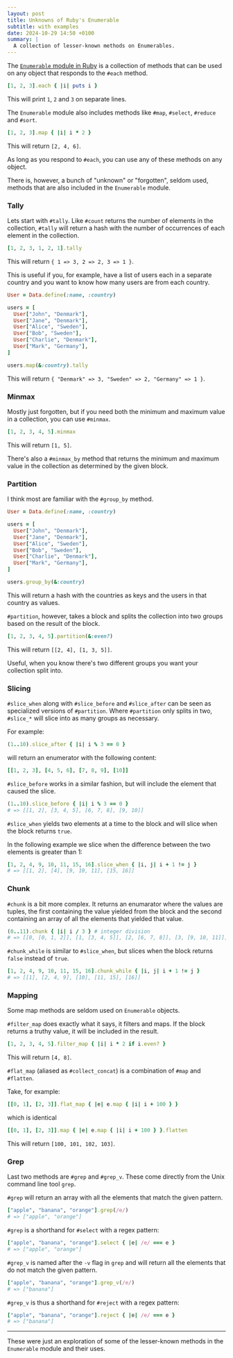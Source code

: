 ```yaml
---
layout: post
title: Unknowns of Ruby's Enumerable
subtitle: with examples
date: 2024-10-29 14:50 +0100
summary: |
  A collection of lesser-known methods on Enumerables.
---
```


The [`Enumerable` module in Ruby](https://docs.ruby-lang.org/en/master/Enumerable.html) is a collection of methods that can be used on any object that responds to the `#each` method.

```ruby
[1, 2, 3].each { |i| puts i }
```

This will print `1`, `2` and `3` on separate lines.

The `Enumerable` module also includes methods like `#map`, `#select`, `#reduce` and `#sort`.

```ruby
[1, 2, 3].map { |i| i * 2 }
```

This will return `[2, 4, 6]`.

As long as you respond to `#each`, you can use any of these methods on any object.

There is, however, a bunch of "unknown" or "forgotten", seldom used, methods that are also included in the `Enumerable` module.

### Tally

Lets start with `#tally`.
Like `#count` returns the number of elements in the collection, `#tally` will return a hash with the number of occurrences of each element in the collection.

```ruby
[1, 2, 3, 1, 2, 1].tally
```

This will return `{ 1 => 3, 2 => 2, 3 => 1 }`.

This is useful if you, for example, have a list of users each in a separate country and you want to know how many users are from each country.

```ruby
User = Data.define(:name, :country)

users = [
  User["John", "Denmark"],
  User["Jane", "Denmark"],
  User["Alice", "Sweden"],
  User["Bob", "Sweden"],
  User["Charlie", "Denmark"],
  User["Mark", "Germany"],
]

users.map(&:country).tally
```

This will return `{ "Denmark" => 3, "Sweden" => 2, "Germany" => 1 }`.

### Minmax

Mostly just forgotten, but if you need both the minimum and maximum value in a collection, you can use `#minmax`.

```ruby
[1, 2, 3, 4, 5].minmax
```

This will return `[1, 5]`.

There's also a `#minmax_by` method that returns the minimum and maximum value in the collection as determined by the given block.

### Partition

I think most are familiar with the `#group_by` method.

```ruby
User = Data.define(:name, :country)

users = [
  User["John", "Denmark"],
  User["Jane", "Denmark"],
  User["Alice", "Sweden"],
  User["Bob", "Sweden"],
  User["Charlie", "Denmark"],
  User["Mark", "Germany"],
]

users.group_by(&:country)
```

This will return a hash with the countries as keys and the users in that country as values.

`#partition`, however, takes a block and splits the collection into two groups based on the result of the block.

```ruby
[1, 2, 3, 4, 5].partition(&:even?)
```

This will return `[[2, 4], [1, 3, 5]]`.

Useful, when you know there's two different groups you want your collection split into.

### Slicing

`#slice_when` along with `#slice_before` and `#slice_after` can be seen as specialized versions of `#partition`.
Where `#partition` only splits in two, `#slice_*` will slice into as many groups as necessary.

For example:

```ruby
(1..10).slice_after { |i| i % 3 == 0 }
```

will return an enumerator with the following content:

```ruby
[[1, 2, 3], [4, 5, 6], [7, 8, 9], [10]]
```

`#slice_before` works in a similar fashion, but will include the element that caused the slice.

```ruby
(1..10).slice_before { |i| i % 3 == 0 }
# => [[1, 2], [3, 4, 5], [6, 7, 8], [9, 10]]
```

`#slice_when` yields two elements at a time to the block and will slice when the block returns `true`.

In the following example we slice when the difference between the two elements is greater than 1:

```ruby
[1, 2, 4, 9, 10, 11, 15, 16].slice_when { |i, j| i + 1 != j }
# => [[1, 2], [4], [9, 10, 11], [15, 16]]
```

### Chunk

`#chunk` is a bit more complex.
It returns an enumarator where the values are tuples, the first containing the value yielded from the block and the second containing an array of all the elements that yielded that value.

```ruby
(0..11).chunk { |i| i / 3 } # integer division
# => [[0, [0, 1, 2]], [1, [3, 4, 5]], [2, [6, 7, 8]], [3, [9, 10, 11]]]
```

`#chunk_while` is similar to `#slice_when`, but slices when the block returns `false` instead of `true`.

```ruby
[1, 2, 4, 9, 10, 11, 15, 16].chunk_while { |i, j| i + 1 != j }
# => [[1], [2, 4, 9], [10], [11, 15], [16]]
```

### Mapping

Some map methods are seldom used on `Enumerable` objects.

`#filter_map` does exactly what it says, it filters and maps.
If the block returns a truthy value, it will be included in the result.

```ruby
[1, 2, 3, 4, 5].filter_map { |i| i * 2 if i.even? }
```

This will return `[4, 8]`.

`#flat_map` (aliased as `#collect_concat`) is a combination of `#map` and `#flatten`.

Take, for example:

```ruby
[[0, 1], [2, 3]].flat_map { |e| e.map { |i| i + 100 } }
```

which is identical

```ruby
[[0, 1], [2, 3]].map { |e| e.map { |i| i + 100 } }.flatten
```

This will return `[100, 101, 102, 103]`.

### Grep

Last two methods are `#grep` and `#grep_v`.
These come directly from the Unix command line tool `grep`.

`#grep` will return an array with all the elements that match the given pattern.

```ruby
["apple", "banana", "orange"].grep(/e/)
# => ["apple", "orange"]
```

`#grep` is a shorthand for `#select` with a regex pattern:

```ruby
["apple", "banana", "orange"].select { |e| /e/ === e }
# => ["apple", "orange"]
```

`#grep_v` is named after the `-v` flag in `grep` and will return all the elements that do not match the given pattern.

```ruby
["apple", "banana", "orange"].grep_v(/e/)
# => ["banana"]
```

`#grep_v` is thus a shorthand for `#reject` with a regex pattern:

```ruby
["apple", "banana", "orange"].reject { |e| /e/ === e }
# => ["banana"]
```

---

These were just an exploration of some of the lesser-known methods in the `Enumerable` module and their uses.
